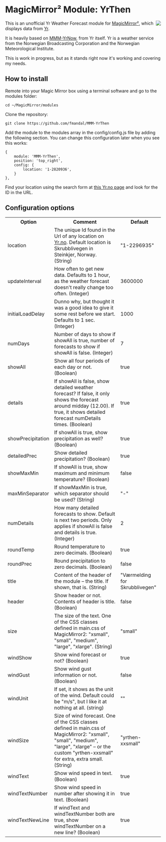 # MagicMirror² Module: YrThen

<img src="/images/newShot.png" align="right"/>This is an unofficial Yr Weather Forecast module for [MagicMirror²](https://github.com/MichMich/MagicMirror), which displays data from [Yr](https://www.yr.no/nb/).

It is heavily based on [MMM-YrNow](https://github.com/YR/MMM-YrNow), from Yr itself. Yr is a weather service from the Norwegian Broadcasting Corporation and the Norwegian Meteorological Institute.

This is work in progress, but as it stands right now it's working and covering my needs.

## How to install

Remote into your Magic Mirror box using a terminal software and go to the modules folder:

    cd ~/MagicMirror/modules

Clone the repository:

	git clone https://github.com/fmandal/MMM-YrThen

Add the module to the modules array in the config/config.js file by adding the following section. You can change this configuration later when you see this works:

	{
		module: 'MMM-YrThen',
		position: 'top_right',
		config: {
			location: '1-2820936',
		}
	},

Find your location using the search form at <a href="https://www.yr.no/nb/liste/dag/1-2820936/Norge/Nord-Trøndelag/Steinkjer/Skrubblivegen">this Yr.no page</a> and look for the ID in the URL.

## Configuration options

<table style="width:100%">
	<tr>
		<th>Option</th>
		<th>Comment</th>
		<th>Default</th>
	</tr>
	<tr>
		<td>location</td>
		<td>The unique Id found in the Url of any location on <a href="https://www.yr.no/nb/liste/dag/1-2820936/Norge/Nord-Trøndelag/Steinkjer/Skrubblivegen">Yr.no</a>. Default location is Skrubblivegen in Steinkjer, Norway. (String)</td>
		<td>"1-2296935"</td>
	</tr>
	<tr>
		<td>updateInterval</td>
		<td>How often to get new data. Defaults to 1 hour, as the weather forecast doesn't really change too often. (Integer)</td>
		<td>3600000</td>
	</tr>
	<tr>
		<td>initialLoadDelay</td>
		<td>Dunno why, but thought it was a good idea to give it some rest before we start. Defaults to 1 sec. (Integer)</td>
		<td>1000</td>
	</tr>
  <tr>
		<td>numDays</td>
		<td>Number of days to show if showAll is true, number of forecasts to show if showAll is false. (Integer)</td>
		<td>7</td>
	</tr>
	<tr>
		<td>showAll</td>
		<td>Show all four periods of each day or not. (Boolean)</td>
		<td>true</td>
	</tr>
	<tr>
		<td>details</td>
		<td>If showAll is false, show detailed weather forecast? If false, it only shows the forecast around midday (12.00). If true, it shows detailed forecast numDetails times. (Boolean)</td>
		<td>true</td>
	</tr>
	<tr>
		<td>showPrecipitation</td>
		<td>If showAll is true, show precipitation as well? (Boolean)</td>
		<td>true</td>
	</tr>
	<tr>
		<td>detailedPrec</td>
		<td>Show detailed precipitation? (Boolean)</td>
		<td>true</td>
	</tr>
	<tr>
		<td>showMaxMin</td>
		<td>If showAll is true, show maximum and minimum temperature? (Boolean)</td>
		<td>false</td>
	</tr>
	<tr>
		<td>maxMinSeparator</td>
		<td>If showMaxMin is true, which separator should be used? (String)</td>
		<td>"-"</td>
	</tr>
	<tr>
		<td>numDetails</td>
		<td>How many detailed forecasts to show. Default is next two periods. Only applies if showAll is false and details is true. (Integer)</td>
		<td>2</td>
	</tr>
	<tr>
		<td>roundTemp</td>
		<td>Round temperature to zero decimals. (Boolean)</td>
		<td>true</td>
	</tr>
	<tr>
		<td>roundPrec</td>
		<td>Round precipitation to zero decimals. (Boolean)</td>
		<td>false</td>
	</tr>
	<tr>
		<td>title</td>
		<td>Content of the header of the module – the title. If shown, that is. (String)</td>
		<td>"Værmelding for Skrubblivegen"</td>
	</tr>
	<tr>
		<td>header</td>
		<td>Show header or not. Contents of header is title. (Boolean)</td>
		<td>false</td>
	</tr>
	<tr>
		<td>size</td>
		<td>The size of the text. One of the CSS classes defined in main.css of MagicMirror2: "xsmall", "small", "medium", "large", "xlarge". (String)</td>
		<td>"small"</td>
	</tr>
	<tr>
		<td>windShow</td>
		<td>Show wind forecast or not? (Boolean)</td>
		<td>true</td>
	</tr>
	<tr>
		<td>windGust</td>
		<td>Show wind gust information or not. (Boolean)</td>
		<td>false</td>
	</tr>
	<tr>
		<td>windUnit</td>
		<td>If set, it shows as the unit of the wind. Default could be "m/s", but I like it at nothing at all. (string)</td>
		<td>""</td>
	</tr>
	<tr>
		<td>windSize</td>
		<td>Size of wind forecast. One of the CSS classes defined in main.css of MagicMirror2: "xsmall", "small", "medium", "large", "xlarge" – or the custom "yrthen-xxsmall" for extra, extra small. (String)</td>
		<td>"yrthen-xxsmall"</td>
	</tr>
	<tr>
		<td>windText</td>
		<td>Show wind speed in text. (Boolean)</td>
		<td>true</td>
	</tr>
	<tr>
		<td>windTextNumber</td>
		<td>Show wind speed in number after showing it in text. (Boolean)</td>
		<td>true</td>
	</tr>
	<tr>
		<td>windTextNewLine</td>
		<td>If windText and windTextNumber both are true, show windTextNumber on a new line? (Boolean)</td>
		<td>true</td>
	</tr>
</table>